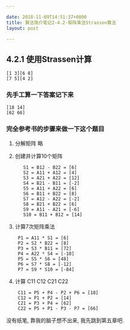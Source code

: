 ```yaml
---

date: 2018-11-09T14:51:37+0800
title: 算法简介笔记2-4.2-矩阵乘法Strassen算法
layout: post

---
```


## 4.2.1 使用Strassen计算

```
[1 3][6 8]
[7 5][4 2]
```

### 先手工算一下答案记下来

```
[18 14]
[62 66]
```

### 完全参考书的步骤来做一下这个题目

1. 分解矩阵 略
2. 创建并计算10个矩阵

		  S1 = B12 - B22 = [6]
		  S2 = A11 + A12 = [4]
		  S3 = A21 + A22 = [12]
		  S4 = B21 - B11 = [-2]
		  S5 = A11 + A22 = [6]
		  S6 = B11 + B22 = [8]
		  S7 = A12 - A22 = [-2]
		  S8 = B21 + B22 = [6]
		  S9 = A11 - A21 = [-6]
		  S10 = B11 + B12 = [14]


3. 计算7次矩阵乘法

		P1 = A11 * S1 = [6]
		P2 = S2 * B22 = [8]
		P3 = S3 * B11 = [72]
		P4 = A22 * S4 = [-10]
		P5 = S5 * S6 = [48]
		P6 = S7 * S8 = [-12]
		P7 = S9 * S10 = [-84]


4. 计算 C11 C12 C21 C22

		C11 = P5 + P4 - P2 + P6 = [18]
		C12 = P1 + P2 = [14]
		C21 = P3 + P4 = [62]
		C22 = P5 + P1 - P3 - P7 = [66]

没有纸笔, 靠我的脑子想不出来, 我先跳到第五章吧.
